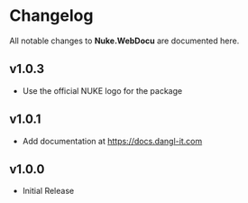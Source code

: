 # Changelog

All notable changes to **Nuke.WebDocu** are documented here.

## v1.0.3
- Use the official NUKE logo for the package

## v1.0.1
- Add documentation at https://docs.dangl-it.com

## v1.0.0
- Initial Release
